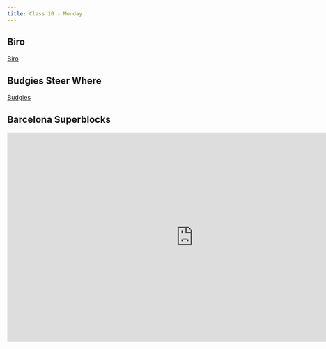 ```yaml
---
title: Class 10 - Monday
---
```



## Biro

[Biro](http://www.telegraph.co.uk/technology/2016/09/28/who-was-ladislao-jose-biro-how-did-he-invent-the-ballpoint-pen-a/)

## Budgies Steer Where


[Budgies](https://www.newscientist.com/article/2107414-budgies-reveal-the-rule-that-means-birds-never-collide-in-flight/?utm_campaign=Echobox&utm_medium=Social&utm_source=Facebook#link_time=1475243696)


## Barcelona Superblocks

<iframe width="854" height="480" src="https://www.youtube.com/embed/ZORzsubQA_M" frameborder="0" allowfullscreen></iframe>
